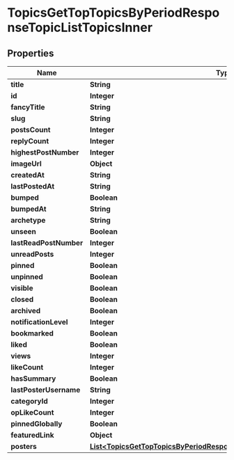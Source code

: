 

# TopicsGetTopTopicsByPeriodResponseTopicListTopicsInner


## Properties

| Name | Type | Description | Notes |
|------------ | ------------- | ------------- | -------------|
|**title** | **String** |  |  [optional] |
|**id** | **Integer** |  |  [optional] |
|**fancyTitle** | **String** |  |  [optional] |
|**slug** | **String** |  |  [optional] |
|**postsCount** | **Integer** |  |  [optional] |
|**replyCount** | **Integer** |  |  [optional] |
|**highestPostNumber** | **Integer** |  |  [optional] |
|**imageUrl** | **Object** |  |  [optional] |
|**createdAt** | **String** |  |  [optional] |
|**lastPostedAt** | **String** |  |  [optional] |
|**bumped** | **Boolean** |  |  [optional] |
|**bumpedAt** | **String** |  |  [optional] |
|**archetype** | **String** |  |  [optional] |
|**unseen** | **Boolean** |  |  [optional] |
|**lastReadPostNumber** | **Integer** |  |  [optional] |
|**unreadPosts** | **Integer** |  |  [optional] |
|**pinned** | **Boolean** |  |  [optional] |
|**unpinned** | **Boolean** |  |  [optional] |
|**visible** | **Boolean** |  |  [optional] |
|**closed** | **Boolean** |  |  [optional] |
|**archived** | **Boolean** |  |  [optional] |
|**notificationLevel** | **Integer** |  |  [optional] |
|**bookmarked** | **Boolean** |  |  [optional] |
|**liked** | **Boolean** |  |  [optional] |
|**views** | **Integer** |  |  [optional] |
|**likeCount** | **Integer** |  |  [optional] |
|**hasSummary** | **Boolean** |  |  [optional] |
|**lastPosterUsername** | **String** |  |  [optional] |
|**categoryId** | **Integer** |  |  [optional] |
|**opLikeCount** | **Integer** |  |  [optional] |
|**pinnedGlobally** | **Boolean** |  |  [optional] |
|**featuredLink** | **Object** |  |  [optional] |
|**posters** | [**List&lt;TopicsGetTopTopicsByPeriodResponseTopicListTopicsInnerPostersInner&gt;**](TopicsGetTopTopicsByPeriodResponseTopicListTopicsInnerPostersInner.md) |  |  [optional] |



